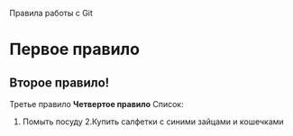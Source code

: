 Правила работы с Git
# Первое правило
## Второе правило!
Третье правило
**Четвертое правило**
Список:

1. Помыть посуду
2.Купить салфетки c синими зайцами и кошечками
